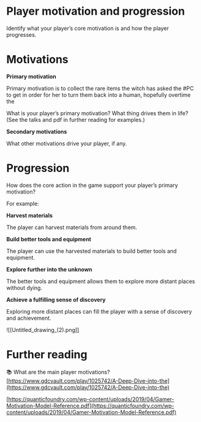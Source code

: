 # Player motivation and progression

Identify what your player’s core motivation is and how the player progresses.

# Motivations

**Primary motivation**

Primary motivation is to collect the rare items the witch has asked the #PC to get in order for her to turn them back into a human, hopefully overtime the 

What is your player’s primary motivation? What thing drives them in life? (See the talks and pdf in further reading for examples.)

**Secondary motivations**

What other motivations drive your player, if any.

# Progression

How does the core action in the game support your player’s primary motivation?

For example:

**Harvest materials**

The player can harvest materials from around them.

**Build better tools and equipment**

The player can use the harvested materials to build better tools and equipment.

**Explore further into the unknown**

The better tools and equipment allows them to explore more distant places without dying.

**Achieve a fulfilling sense of discovery**

Exploring more distant places can fill the player with a sense of discovery and achievement.

![[Untitled_drawing_(2).png]]

# Further reading


📚 What are the main player motivations?
[https://www.gdcvault.com/play/1025742/A-Deep-Dive-into-the](https://www.gdcvault.com/play/1025742/A-Deep-Dive-into-the)

[https://quanticfoundry.com/wp-content/uploads/2019/04/Gamer-Motivation-Model-Reference.pdf](https://quanticfoundry.com/wp-content/uploads/2019/04/Gamer-Motivation-Model-Reference.pdf)

